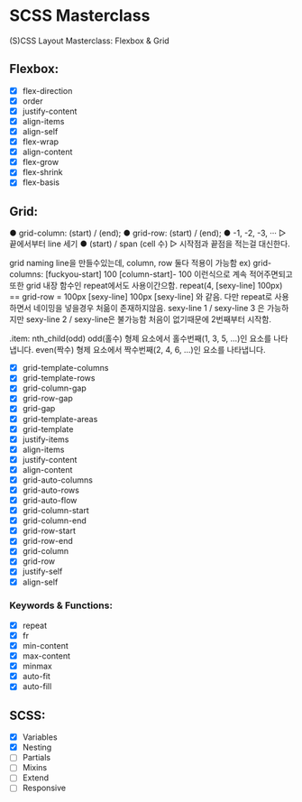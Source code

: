 # SCSS Masterclass

(S)CSS Layout Masterclass: Flexbox & Grid

## Flexbox:

- [x] flex-direction
- [x] order
- [x] justify-content
- [x] align-items
- [x] align-self
- [x] flex-wrap
- [x] align-content
- [x] flex-grow
- [x] flex-shrink
- [x] flex-basis

## Grid:


● grid-column: (start) / (end);
● grid-row: (start) / (end);
● -1, -2, -3, ··· ▷ 끝에서부터 line 세기
● (start) / span (cell 수) ▷ 시작점과 끝점을 적는걸 대신한다.

grid naming line을 만들수있는데,
column, row 둘다 적용이 가능함
ex) grid-columns: [fuckyou-start] 100 [column-start]- 100
이런식으로 계속 적어주면되고
또한
grid 내장 함수인 repeat에서도 사용이간으함. repeat(4, [sexy-line] 100px) == grid-row = 100px [sexy-line] 100px [sexy-line] 와 같음.
다만 repeat로 사용하면서 네이밍을 넣을경우 처읆이 존재하지않음. sexy-line 1 / sexy-line 3 은 가능하지만 sexy-line 2 / sexy-line은 불가능함 처음이 없기때문에 2번째부터 시작함.

.item: nth_child(odd)
    odd(홀수)
    형제 요소에서 홀수번째(1, 3, 5, ...)인 요소를 나타냅니다.
    even(짝수)
    형제 요소에서 짝수번째(2, 4, 6, ...)인 요소를 나타냅니다.

- [x] grid-template-columns
- [x] grid-template-rows
- [x] grid-column-gap
- [x] grid-row-gap
- [x] grid-gap
- [x] grid-template-areas
- [x] grid-template
- [x] justify-items
- [x] align-items
- [x] justify-content
- [x] align-content
- [x] grid-auto-columns
- [x] grid-auto-rows
- [x] grid-auto-flow
- [x] grid-column-start
- [x] grid-column-end
- [x] grid-row-start
- [x] grid-row-end
- [x] grid-column
- [x] grid-row
- [x] justify-self
- [x] align-self

### Keywords & Functions:

- [x] repeat
- [x] fr
- [x] min-content
- [x] max-content
- [x] minmax
- [x] auto-fit
- [x] auto-fill

## SCSS:

- [x] Variables
- [x] Nesting
- [ ] Partials
- [ ] Mixins
- [ ] Extend
- [ ] Responsive